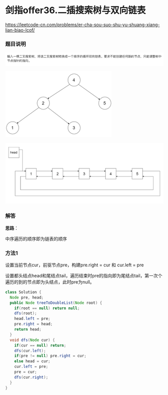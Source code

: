 # 剑指offer36.二插搜索树与双向链表

https://leetcode-cn.com/problems/er-cha-sou-suo-shu-yu-shuang-xiang-lian-biao-lcof/



### 题目说明

![image-20210310105530964](img/image-20210310105530964.png)

<img src="img/image-20210310105552726.png" alt="image-20210310105552726" style="zoom:50%;" />

![image-20210310105616534](img/image-20210310105616534.png)



### 解答

**思路**：

中序遍历的顺序即为链表的顺序



### 方法1 

设置当前节点cur，前驱节点pre，构建pre.right = cur 和 cur.left = pre

设置都头结点head和尾结点tail，遍历结束时pre的指向即为尾结点tail，第一次个遍历的到的节点即为头结点，此时pre为null。

```java
class Solution {
  Node pre, head;
  public Node treeToDoubleList(Node root) {
    if(root == null) return null;
    dfs(root);
    head.left = pre;
    pre.right = head;
    return head;
  }
  void dfs(Node cur) {
    if(cur == null) return;
    dfs(cur.left);
    if(pre != null) pre.right = cur;
    else head = cur;
    cur.left = pre;
    pre = cur;
    dfs(cur.right);
  }
}
```






